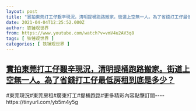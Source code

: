```yaml
---
layout: post
title: "實拍東莞打工仔艱辛現況，清明提桶跑路搬家。街道上空無一人。為了省錢打工仔最低房租到底是多少？"
date: 2021-04-04T12:25:52.000Z
author: 铁锤观世界
from: https://www.youtube.com/watch?v=vmV4u2AV3q8
tags: [ 铁锤观世界 ]
categories: [ 铁锤观世界 ]
---
```

<!--1617539152000-->
[實拍東莞打工仔艱辛現況，清明提桶跑路搬家。街道上空無一人。為了省錢打工仔最低房租到底是多少？](https://www.youtube.com/watch?v=vmV4u2AV3q8)
------

<div>
#東莞現況#東莞房租#廣東打工#提桶跑路#更多精彩內容點擊訂閱----https://tinyurl.com/yb5m4y5g
</div>
